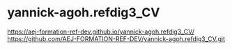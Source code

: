 # yannick-agoh.refdig3_CV
https://aej-formation-ref-dev.github.io/yannick-agoh.refdig3_CV/
https://github.com/AEJ-FORMATION-REF-DEV/yannick-agoh.refdig3_CV.git
